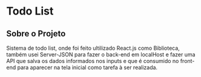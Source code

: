 # Todo List

## Sobre o Projeto

Sistema de todo list, onde foi feito ultilizado React.js como Biblioteca, também usei Server-JSON para fazer o back-end em localHost e fazer uma API que salva os dados informados nos inputs e que é consumido no front-end para aparecer na tela inicial como tarefa à ser realizada.

